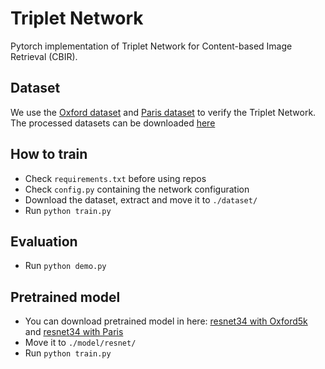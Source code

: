 # Triplet Network
Pytorch implementation of Triplet Network for Content-based Image Retrieval (CBIR).
## Dataset
We use the [Oxford dataset](https://www.robots.ox.ac.uk/~vgg/data/oxbuildings/) and [Paris dataset](https://www.robots.ox.ac.uk/~vgg/data/parisbuildings/) to verify the Triplet Network. The processed datasets can be downloaded [here](https://drive.google.com/file/d/1mrfchgX167GZZ4Wbk5ig8lcDRQy2eXsD/view?usp=sharing)
## How to train
* Check ```requirements.txt``` before using repos
* Check ```config.py``` containing the network configuration
* Download the dataset, extract and move it to ```./dataset/```
* Run ```python train.py```
## Evaluation
* Run ```python demo.py```
## Pretrained model
* You can download pretrained model in here: [resnet34 with Oxford5k](https://drive.google.com/file/d/1902WjolDw0Ch5qzTSzL8gbpqtGUjNYzn/view?usp=sharing) and [resnet34 with Paris](https://drive.google.com/file/d/1-DAbCuRwYQl_RELIcofmrc3b1VI5YZaa/view?usp=sharing)
* Move it to ```./model/resnet/```
* Run ```python train.py```

